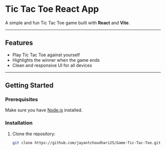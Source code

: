 # Tic Tac Toe React App

A simple and fun Tic Tac Toe game built with **React** and **Vite**.

---

## Features

- Play Tic Tac Toe against yourself  
- Highlights the winner when the game ends  
- Clean and responsive UI for all devices  

---

## Getting Started

### Prerequisites

Make sure you have [Node.js](https://nodejs.org/) installed.

### Installation

1. Clone the repository:

   ```bash
   git clone https://github.com/jayantchoudhari25/Game-Tic-Tac-Toe.git
